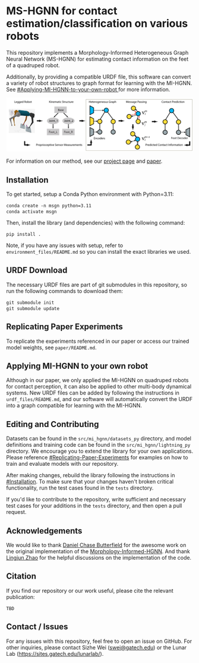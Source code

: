 # MS-HGNN for contact estimation/classification on various robots
This repository implements a Morphology-Informed Heterogeneous Graph Neural Network (MS-HGNN) for estimating contact information on the feet of a quadruped robot.

Additionally, by providing a compatible URDF file, this software can convert a variety of robot structures to graph format for learning with the MI-HGNN. See [#Applying-MI-HGNN-to-your-own-robot
](#applying-mi-hgnn-to-your-own-robot) for more information.

![Figure 2](paper/website_images/banner_image.png)

For information on our method, see our [project page](https://lunarlab-gatech.github.io/Morphology-Informed-HGNN/) and [paper](https://arxiv.org/abs/2409.11146).

## Installation
To get started, setup a Conda Python environment with Python=3.11:
```
conda create -n msgn python=3.11
conda activate msgn
```

Then, install the library (and dependencies) with the following command:
```
pip install .
```

Note, if you have any issues with setup, refer to `environment_files/README.md` so you can install the exact libraries we used.

## URDF Download
The necessary URDF files are part of git submodules in this repository, so run the following commands to download them:
```
git submodule init
git submodule update
```

## Replicating Paper Experiments

To replicate the experiments referenced in our paper or access our trained model weights, see `paper/README.md`.

## Applying MI-HGNN to your own robot

Although in our paper, we only applied the MI-HGNN on quadruped robots for contact perception, it can also be applied to other multi-body dynamical systems. New URDF files can be added by following the instructions in `urdf_files/README.md`, and our software will automatically convert the URDF into a graph compatible for learning with the MI-HGNN. 

## Editing and Contributing

Datasets can be found in the `src/mi_hgnn/datasets_py` directory, and model definitions and training code can be found in the `src/mi_hgnn/lightning_py` directory. We encourage you to extend the library for your own applications. Please reference [#Replicating-Paper-Experiments](#replicating-paper-experiments) for examples on how to train and evaluate models with our repository.

After making changes, rebuild the library following the instructions in [#Installation](#installation). To make sure that your changes haven't
broken critical functionality, run the test cases found in the `tests` directory.

If you'd like to contribute to the repository, write sufficient and necessary test cases for your additions in the `tests` directory, and then open a pull request.

## Acknowledgements

We would like to thank [Daniel Chase Butterfield](https://scholar.google.com/citations?user=i5PF63IAAAAJ&hl=en) for the awesome work on the original implementation of the [Morphology-Informed-HGNN](https://github.com/lunarlab-gatech/Morphology-Informed-HGNN). And thank [Lingjun Zhao](https://scholar.google.com/citations?user=iyNynZwAAAAJ&hl=en) for the helpful discussions on the implementation of the code.

## Citation

If you find our repository or our work useful, please cite the relevant publication:

```
TBD
```

## Contact / Issues

For any issues with this repository, feel free to open an issue on GitHub. For other inquiries, please contact Sizhe Wei (swei@gatech.edu) or the Lunar Lab (https://sites.gatech.edu/lunarlab/).
